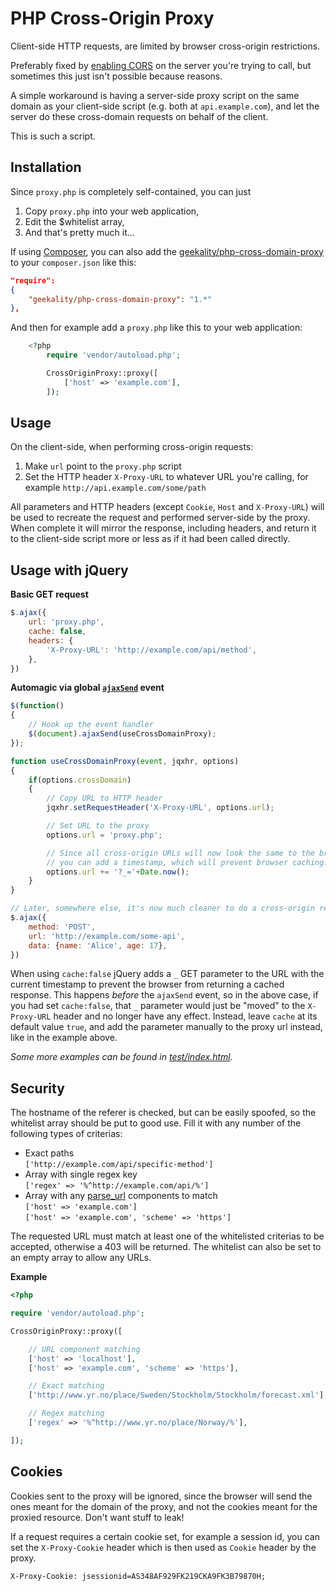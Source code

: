 PHP Cross-Origin Proxy
===

Client-side HTTP requests, are limited by browser cross-origin restrictions.

Preferably fixed by [enabling CORS](http://enable-cors.org/server.html) on the server you're trying to call, but sometimes this just isn't possible because reasons.

A simple workaround is having a server-side proxy script on the same domain as your client-side script (e.g. both at `api.example.com`), and let the server do these cross-domain requests on behalf of the client.

This is such a script.





Installation
---

Since `proxy.php` is completely self-contained, you can just

1. Copy `proxy.php` into your web application,
2. Edit the $whitelist array,
3. And that's pretty much it...

If using [Composer](http://getcomposer.org), you can also add
the [geekality/php-cross-domain-proxy](https://packagist.org/packages/geekality/php-cross-domain-proxy) to your `composer.json` like this:

``` JSON
"require":
{
	"geekality/php-cross-domain-proxy": "1.*"
},
```

And then for example add a `proxy.php` like this to your web application:

``` PHP
	<?php
		require 'vendor/autoload.php';

		CrossOriginProxy::proxy([
			['host' => 'example.com'],
		]);

```





Usage
---

On the client-side, when performing cross-origin requests:

1. Make `url` point to the `proxy.php` script
2. Set the HTTP header `X-Proxy-URL` to whatever URL you're calling, for example `http://api.example.com/some/path`

All parameters and HTTP headers (except `Cookie`, `Host` and `X-Proxy-URL`) will be used to recreate the request and performed server-side by the proxy. When complete it will mirror the response, including headers, and return it to the client-side script more or less as if it had been called directly.





Usage with jQuery
---

**Basic GET request**

``` JAVASCRIPT
$.ajax({
    url: 'proxy.php',
    cache: false,
    headers: {
        'X-Proxy-URL': 'http://example.com/api/method',
    },
})
```

**Automagic via global [`ajaxSend`](http://api.jquery.com/ajaxSend/) event**


``` JAVASCRIPT
$(function()
{
	// Hook up the event handler
	$(document).ajaxSend(useCrossDomainProxy);
});

function useCrossDomainProxy(event, jqxhr, options)
{
	if(options.crossDomain)
	{
		// Copy URL to HTTP header
		jqxhr.setRequestHeader('X-Proxy-URL', options.url);

		// Set URL to the proxy
		options.url = 'proxy.php';

		// Since all cross-origin URLs will now look the same to the browser,
		// you can add a timestamp, which will prevent browser caching.
		options.url += '?_='+Date.now();
	}
}

// Later, somewhere else, it's now much cleaner to do a cross-origin request
$.ajax({
	method: 'POST',
	url: 'http://example.com/some-api',
	data: {name: 'Alice', age: 17},
})

```

When using `cache:false` jQuery adds a `_` GET parameter to the URL with the current timestamp to prevent the browser from returning a cached response. This happens *before* the `ajaxSend` event, so in the above case, if you had set `cache:false`, that `_` parameter would just be "moved" to the `X-Proxy-URL` header and no longer have any effect. Instead, leave `cache` at its default value `true`, and add the parameter manually to the proxy url instead, like in the example above.

*Some more examples can be found in [test/index.html](test/index.html).*



Security
---

The hostname of the referer is checked, but can be easily spoofed, so the whitelist array should be put to good use. Fill it with any number of the following types of criterias:

- Exact paths  
    `['http://example.com/api/specific-method']`
- Array with single regex key  
    `['regex' => '%^http://example.com/api/%']`
- Array with any [parse_url](http://php.net/manual/en/function.parse-url.php) components to match  
    `['host' => 'example.com']`  
    `['host' => 'example.com', 'scheme' => 'https']`

The requested URL must match at least one of the whitelisted criterias to be accepted, otherwise a 403 will be returned. The whitelist can also be set to an empty array to allow any URLs.

**Example**

``` PHP
<?php

require 'vendor/autoload.php';

CrossOriginProxy::proxy([

	// URL component matching
	['host' => 'localhost'],
	['host' => 'example.com', 'scheme' => 'https'],

	// Exact matching
	['http://www.yr.no/place/Sweden/Stockholm/Stockholm/forecast.xml'],

	// Regex matching
	['regex' => '%^http://www.yr.no/place/Norway/%'],

]);

```

Cookies
---

Cookies sent to the proxy will be ignored, since the browser will send the ones meant for the domain of the proxy, and not the cookies meant for the proxied resource. Don't want stuff to leak!

If a request requires a certain cookie set, for example a session id, you can set the `X-Proxy-Cookie` header which is then used as `Cookie` header by the proxy.

    X-Proxy-Cookie: jsessionid=AS348AF929FK219CKA9FK3B79870H;
